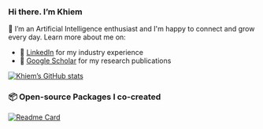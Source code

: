 ### Hi there. I’m Khiem

🌱 I’m an Artificial Intelligence enthusiast and I'm happy to connect and grow every day. Learn more about me on: 
- 🔗 [LinkedIn](https://www.linkedin.com/in/lhkhiem28/) for my industry experience
- 🔗 [Google Scholar](https://scholar.google.com/citations?hl=vi&user=T8I-cLIAAAAJ&view_op=list_works&sortby=pubdate) for my research publications

[![Khiem’s GitHub stats](https://github-readme-stats.vercel.app/api?username=lhkhiem28&count_private=false&show_icons=true&theme=merko&hide_rank=false)](https://github.com/anuraghazra/github-readme-stats)

### 📦 Open-source Packages I co-created
[![Readme Card](https://github-readme-stats.vercel.app/api/pin/?username=vantuan5644&repo=MRI-Pulse-Sequence)](https://pypi.org/project/brainmri-ps/)
